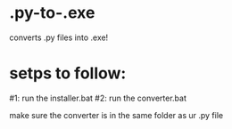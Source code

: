 # .py-to-.exe
converts .py files into .exe!

# setps to follow:

#1: run the installer.bat
#2: run the converter.bat

make sure the converter is in the same folder as ur .py file 

